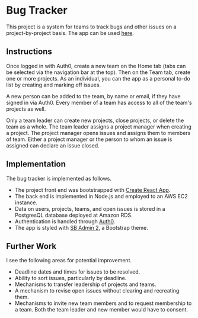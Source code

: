 # Bug Tracker

This project is a system for teams to track bugs and other issues on a project-by-project basis. The app can be used [here](https://michael-k-goff.github.io/bt-frontend/).

## Instructions

Once logged in with Auth0, create a new team on the Home tab (tabs can be selected via the navigation bar at the top). Then on the Team tab, create one or more projects. As an individual, you can the app as a personal to-do list by creating and marking off issues.

A new person can be added to the team, by name or email, if they have signed in via Auth0. Every member of a team has access to all of the team's projects as well.

Only a team leader can create new projects, close projects, or delete the team as a whole. The team leader assigns a project manager when creating a project. The project manager opens issues and assigns them to members of team. Either a project manager or the person to whom an issue is assigned can declare an issue closed.

## Implementation

The bug tracker is implemented as follows.

- The project front end was bootstrapped with [Create React App](https://github.com/facebook/create-react-app).
- The back end is implemented in Node.js and employed to an AWS EC2 instance.
- Data on users, projects, teams, and open issues is stored in a PostgresQL database deployed at Amazon RDS.
- Authentication is handled through [Auth0](https://auth0.com/).
- The app is styled with [SB Admin 2](https://startbootstrap.com/themes/sb-admin-2/), a Bootstrap theme.

## Further Work

I see the following areas for potential improvement.

- Deadline dates and times for issues to be resolved.
- Ability to sort issues, particularly by deadline.
- Mechanisms to transfer leadership of projects and teams.
- A mechanism to revise open issues without clearing and recreating them.
- Mechanisms to invite new team members and to request membership to a team. Both the team leader and new member would have to consent.
